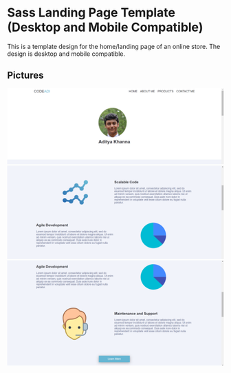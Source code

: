 # Sass Landing Page Template (Desktop and Mobile Compatible)

This is a template design for the home/landing page of an online store. The design is desktop and mobile compatible.
## Pictures

![WebPageImage1](https://github.com/MyNameIsAditya/AdityaKhannaPortfolio/blob/master/readme_images/Image1.png)
![WebPageImage1](https://github.com/MyNameIsAditya/AdityaKhannaPortfolio/blob/master/readme_images/Image2.png)
![WebPageImage1](https://github.com/MyNameIsAditya/AdityaKhannaPortfolio/blob/master/readme_images/Image3.png)
